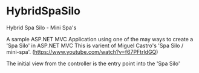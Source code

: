# HybridSpaSilo
Hybrid Spa Silo - Mini Spa's

A sample ASP.NET MVC Application using one of the may ways to create a 'Spa Silo' in ASP.NET MVC
This is varient of Miguel Castro's 'Spa Silo / mini-spa'. (https://www.youtube.com/watch?v=f67PFtrldGQ)

The initial view from the controller is the entry point into the 'Spa Silo'

